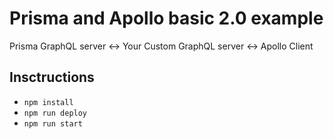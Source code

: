 # Prisma and Apollo basic 2.0 example

Prisma GraphQL server <-> Your Custom GraphQL server <-> Apollo Client

## Insctructions

- `npm install`
- `npm run deploy`
- `npm run start`
